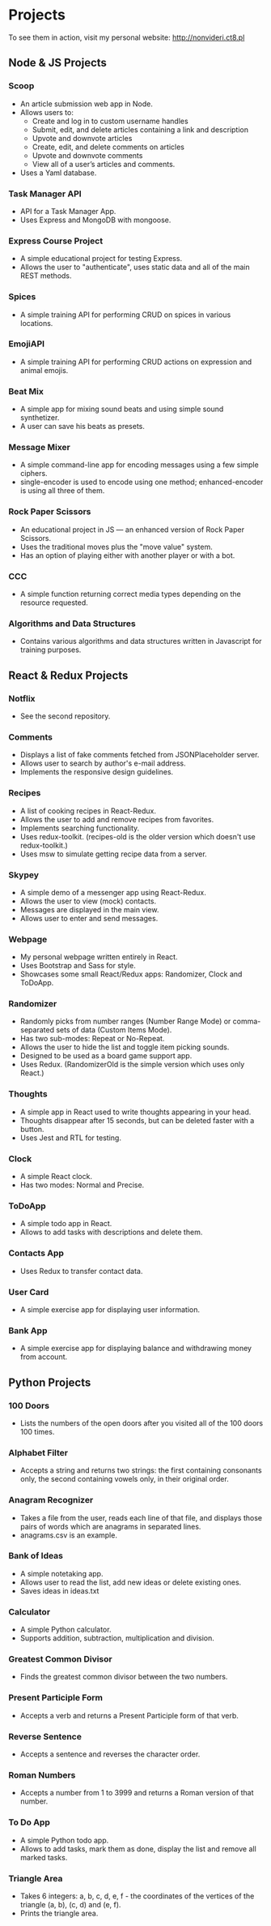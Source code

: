 # Projects
To see them in action, visit my personal website: http://nonvideri.ct8.pl

## Node & JS Projects

### Scoop
- An article submission web app in Node.
- Allows users to:
	- Create and log in to custom username handles
	- Submit, edit, and delete articles containing a link and description
	- Upvote and downvote articles
	- Create, edit, and delete comments on articles
	- Upvote and downvote comments
	- View all of a user’s articles and comments.
- Uses a Yaml database.

### Task Manager API
- API for a Task Manager App.
- Uses Express and MongoDB with mongoose.

### Express Course Project
- A simple educational project for testing Express.
- Allows the user to "authenticate", uses static data and all of the main REST methods.

### Spices
- A simple training API for performing CRUD on spices in various locations.

### EmojiAPI
- A simple training API for performing CRUD actions on expression and animal emojis.

### Beat Mix
- A simple app for mixing sound beats and using simple sound synthetizer.
- A user can save his beats as presets.

### Message Mixer
- A simple command-line app for encoding messages using a few simple ciphers.
- single-encoder is used to encode using one method; enhanced-encoder is using all three of them.

### Rock Paper Scissors
- An educational project in JS — an enhanced version of Rock Paper Scissors.
- Uses the traditional moves plus the "move value" system.
- Has an option of playing either with another player or with a bot.

### CCC
- A simple function returning correct media types depending on the resource requested.

### Algorithms and Data Structures
- Contains various algorithms and data structures written in Javascript for training purposes.

## React & Redux Projects

### Notflix
- See the second repository.

### Comments
- Displays a list of fake comments fetched from JSONPlaceholder server.
- Allows user to search by author's e-mail address.
- Implements the responsive design guidelines.

### Recipes
- A list of cooking recipes in React-Redux.
- Allows the user to add and remove recipes from favorites.
- Implements searching functionality.
- Uses redux-toolkit. (recipes-old is the older version which doesn't use redux-toolkit.)
- Uses msw to simulate getting recipe data from a server.

### Skypey
- A simple demo of a messenger app using React-Redux.
- Allows the user to view (mock) contacts.
- Messages are displayed in the main view.
- Allows user to enter and send messages.

### Webpage
- My personal webpage written entirely in React.
- Uses Bootstrap and Sass for style.
- Showcases some small React/Redux apps: Randomizer, Clock and ToDoApp.

### Randomizer
- Randomly picks from number ranges (Number Range Mode) or comma-separated sets of data (Custom Items Mode).
- Has two sub-modes: Repeat or No-Repeat.
- Allows the user to hide the list and toggle item picking sounds.
- Designed to be used as a board game support app.
- Uses Redux. (RandomizerOld is the simple version which uses only React.)

### Thoughts
- A simple app in React used to write thoughts appearing in your head.
- Thoughts disappear after 15 seconds, but can be deleted faster with a button.
- Uses Jest and RTL for testing.

### Clock
- A simple React clock.
- Has two modes: Normal and Precise.

### ToDoApp
- A simple todo app in React.
- Allows to add tasks with descriptions and delete them.

### Contacts App
- Uses Redux to transfer contact data.

### User Card
- A simple exercise app for displaying user information.

### Bank App
- A simple exercise app for displaying balance and withdrawing money from account.

## Python Projects

### 100 Doors
- Lists the numbers of the open doors after you visited all of the 100 doors 100 times.

### Alphabet Filter
- Accepts a string and returns two strings: the first containing consonants only, the second containing vowels only, in their original order.

### Anagram Recognizer
- Takes a file from the user, reads each line of that file, and displays those pairs of words which are anagrams in separated lines.
- anagrams.csv is an example.

### Bank of Ideas
- A simple notetaking app.
- Allows user to read the list, add new ideas or delete existing ones.
- Saves ideas in ideas.txt

### Calculator
- A simple Python calculator.
- Supports addition, subtraction, multiplication and division.

### Greatest Common Divisor
- Finds the greatest common divisor between the two numbers.

### Present Participle Form
- Accepts a verb and returns a Present Participle form of that verb.

### Reverse Sentence
- Accepts a sentence and reverses the character order.

### Roman Numbers
- Accepts a number from 1 to 3999 and returns a Roman version of that number.

### To Do App
- A simple Python todo app.
- Allows to add tasks, mark them as done, display the list and remove all marked tasks.

### Triangle Area
- Takes 6 integers: a, b, c, d, e, f - the coordinates of the vertices of the triangle (a, b), (c, d) and (e, f).
- Prints the triangle area.
